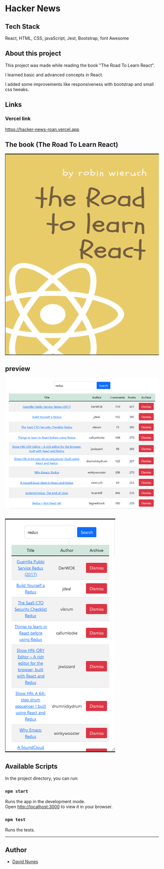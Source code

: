 # Hacker News

## Tech Stack

React, HTML, CSS, javaScript, Jest, Bootstrap, font Awesome

## About this project
This project was made while reading the book "The Road To Learn React".

I learned basic and advanced concepts in React.

I added some improvements like responsiveness with bootstrap and small css tweaks.

## Links

### Vercel link
https://hacker-news-roan.vercel.app

## The book (The Road To Learn React)
![screenshot](readme_img/book.png)


## preview
![screenshot](readme_img/preview.jpg)

![screenshot](readme_img/mob_preview.png)
---

## Available Scripts

In the project directory, you can run:

### `npm start`
Runs the app in the development mode.\
Open [http://localhost:3000](http://localhost:3000) to view it in your browser.

### `npm test`
Runs the tests.

---

## Author

- [David Nunes](https://www.github.com/Dnuns)
